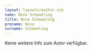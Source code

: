 ```yaml
---
layout: layouts/author.njk
name: Nina Scheweling
title: Nina Scheweling
prename: Nina
surname: Scheweling
---
```

Keine weitere Info zum Autor verfügbar.
